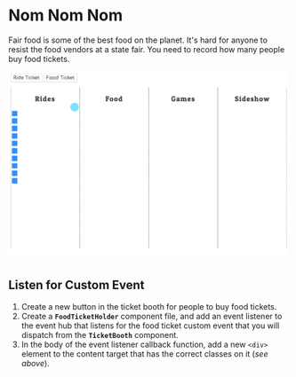 # Nom Nom Nom

Fair food is some of the best food on the planet. It's hard for anyone to resist the food vendors at a state fair. You need to record how many people buy food tickets.

![animation showing food tickets being generated](./images/food-tickets.gif)

## Listen for Custom Event

1. Create a new button in the ticket booth for people to buy food tickets.
1. Create a **`FoodTicketHolder`** component file, and add an event listener to the event hub that listens for the food ticket custom event that you will dispatch from the **`TicketBooth`** component.
1. In the body of the event listener callback function, add a new `<div>` element to the content target that has the correct classes on it (_see above_).
